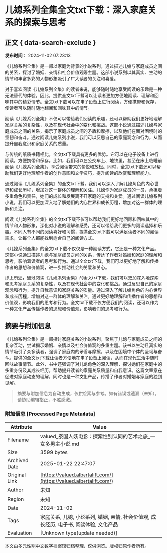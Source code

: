 # 儿媳系列全集全文txt下载：深入家庭关系的探索与思考

## 正文 { data-search-exclude }


**发布时间：** 2024-11-02 07:23:13

《儿媳系列全集》是一部以家庭为背景的小说系列，通过描述儿媳与家庭成员之间的关系，探讨了婚姻、亲情和社会价值观等主题。这部小说系列以其真实、生动的情节和丰富多彩的人物形象吸引了广大读者的关注和喜爱。

对于喜欢阅读《儿媳系列全集》的读者来说，能够随时随地享受阅读的乐趣是一种无法替代的体验。因此，提供全文txt下载可以让读者更加方便地阅读、理解和回味其中的精彩情节。全文txt下载可以在电子设备上进行阅读，方便携带和保存，使读者可以随时随地翻阅和回味其中的情节。

阅读《儿媳系列全集》不仅可以带给我们阅读的乐趣，还可以帮助我们更好地理解家庭关系的复杂性，以及在现代社会中的变化和挑战。这部小说通过描述儿媳与家庭成员之间的关系，揭示了家庭成员之间的矛盾和摩擦，以及他们在面对困境时的坚韧和奋斗。通过阅读儿媳系列小说，我们可以反思自己的家庭观念和行为，从而提升自我意识和家庭关系的质量。

与传统的纸质书籍相比，全文txt下载具有更多的优势。它可以在电子设备上进行阅读，方便携带和保存。比如，我们可以在公交车上、地铁里，甚至在床上临睡前阅读《儿媳系列全集》，享受阅读带来的愉悦和放松。同时，全文txt下载还可以帮助我们更好地理解作者的创作意图和文学技巧，提升阅读的欣赏和理解能力。

通过阅读《儿媳系列全集》的全文txt下载，我们可以深入了解儿媳角色的内心世界和成长历程，增加对这一群体的理解和关注。儿媳作为家庭成员的一员，承担着多重角色和责任，她们的成长和发展离不开家庭的支持和关爱。通过阅读儿媳系列小说，我们可以更加深入地了解她们的内心世界和成长历程，增加对这一群体的理解和关注。

阅读《儿媳系列全集》的全文txt下载不仅可以帮助我们更好地回顾和回味其中的情节和人物形象，深化对小说的理解和感受，还可以带给我们更多的阅读选择和乐趣。不同人有不同的阅读喜好和习惯，提供全文txt下载可以满足读者不同的阅读需求，让每个人都能找到适合自己的阅读方式。

《儿媳系列全集》的全文txt下载不仅仅是一种阅读方式，它还是一种文化产品。这部小说通过描述儿媳与家庭成员之间的关系，传达了作者对婚姻和家庭的理解和思考，影响着读者的思考和行为。通过全文txt下载，我们可以更好地了解和传播作者的思想和价值观，进一步推动社会的关爱和关心。

综上所述，通过阅读《儿媳系列全集》的全文txt下载，我们可以更加深入地探索和思考家庭关系的复杂性，以及在现代社会中的变化和挑战。通过反思自己的家庭观念和行为，提升自我意识和家庭关系的质量。通过深入了解儿媳角色的内心世界和成长历程，增加对这一群体的理解和关注。通过更好地理解和传播作者的思想和价值观，影响我们的思考和行为。全文txt下载不仅方便我们的阅读，还可以作为一种文化产品传播作者的思想和价值观，影响我们的思考和行为。
<!-- tcd_original_link https://valued.albertalift.com/ -->


## 摘要与附加信息

<!-- tcd_abstract -->
《儿媳系列全集》是一部探讨家庭关系的小说系列，聚焦于儿媳与家庭成员之间的复杂互动，尝试揭示婚姻、亲情以及社会价值观的多重主题。该书以生动且真实的情节吸引了众多读者，强调了家庭内的矛盾与摩擦，以及在困境中个体的坚韧与奋斗。提供的全文txt下载让读者方便地在电子设备上阅读，从而在现代生活中随时回味故事情节。此外，书中还强调了对儿媳角色的深入理解，探讨她们在家庭中的多重身份及其成长经历，帮助提升读者的家庭关系质量和自我意识。这篇文章意在促进对家庭动态的理解，同时也是一种文化产品，传播了作者对婚姻与家庭的独到见解。
<!-- tcd_abstract_end -->

> 摘要与附加信息为自动生成，仅供检索与参考。如有错误或遗漏（未知），请协助编辑指正，不胜感激。

### 附加信息 [Processed Page Metadata]

| Attribute       | Value                                  |
|-----------------|----------------------------------------|
| Filename        | valued_泰国人妖电影：探索性别认同的艺术之旅_一女多男主小说.md                             |
| Size            | 3599 bytes                           |
| Archived Date   | 2025-01-22 22:47:07                             |
| Original Link   | [https://valued.albertalift.com/](https://valued.albertalift.com/)                       |
| Author          | 未知                               |
| Region          | 未知                               |
| Date            | 2024-11-02                                 |
| Tags            | 家庭关系, 儿媳, 小说系列, 婚姻, 亲情, 社会价值观, 成长经历, 电子书, 阅读体验, 文化产品                                 |
| Evaluation            | [Unknown type(update needed)]                                 |
<!-- tcd_table_end -->

本文由多元性别中文数字档案馆归档整理，仅供浏览。版权归原作者所有。

